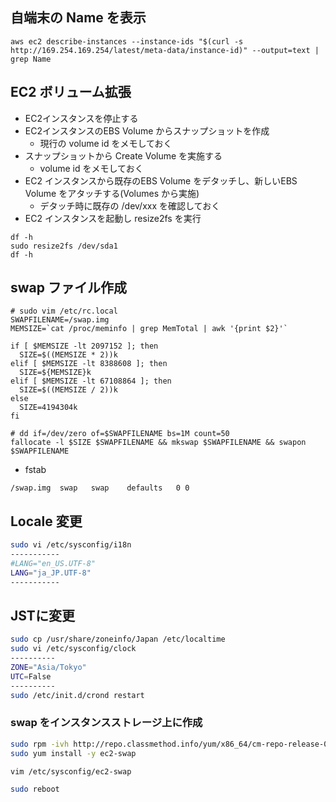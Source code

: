 ## 自端末の Name を表示

```
aws ec2 describe-instances --instance-ids "$(curl -s http://169.254.169.254/latest/meta-data/instance-id)" --output=text | grep Name
```

## EC2 ボリューム拡張
- EC2インスタンスを停止する
- EC2インスタンスのEBS Volume からスナップショットを作成
	- 現行の volume id をメモしておく
- スナップショットから Create Volume を実施する
	- volume id をメモしておく
- EC2 インスタンスから既存のEBS Volume をデタッチし、新しいEBS Volume をアタッチする(Volumes から実施)
	- デタッチ時に既存の /dev/xxx を確認しておく
- EC2 インスタンスを起動し resize2fs を実行

```
df -h
sudo resize2fs /dev/sda1
df -h
```

## swap ファイル作成

```
# sudo vim /etc/rc.local
SWAPFILENAME=/swap.img
MEMSIZE=`cat /proc/meminfo | grep MemTotal | awk '{print $2}'`

if [ $MEMSIZE -lt 2097152 ]; then
  SIZE=$((MEMSIZE * 2))k
elif [ $MEMSIZE -lt 8388608 ]; then
  SIZE=${MEMSIZE}k
elif [ $MEMSIZE -lt 67108864 ]; then
  SIZE=$((MEMSIZE / 2))k
else
  SIZE=4194304k
fi

# dd if=/dev/zero of=$SWAPFILENAME bs=1M count=50
fallocate -l $SIZE $SWAPFILENAME && mkswap $SWAPFILENAME && swapon $SWAPFILENAME
```

- fstab

```
/swap.img  swap   swap    defaults   0 0
```

## Locale 変更

```bash
sudo vi /etc/sysconfig/i18n
-----------
#LANG="en_US.UTF-8"
LANG="ja_JP.UTF-8"
-----------
```

## JSTに変更

```bash
sudo cp /usr/share/zoneinfo/Japan /etc/localtime
sudo vi /etc/sysconfig/clock
----------
ZONE="Asia/Tokyo"
UTC=False
----------
sudo /etc/init.d/crond restart
```

### swap をインスタンスストレージ上に作成

```bash
sudo rpm -ivh http://repo.classmethod.info/yum/x86_64/cm-repo-release-0.1.0-1.noarch.rpm
sudo yum install -y ec2-swap

vim /etc/sysconfig/ec2-swap

sudo reboot
```

